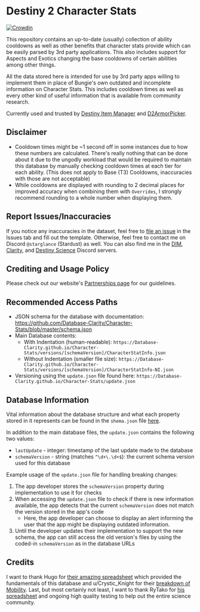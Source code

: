 # Destiny 2 Character Stats

[![Crowdin](https://badges.crowdin.net/clarity-d2-character-stats/localized.svg)](https://crowdin.com/project/clarity-d2-character-stats)

This repository contains an up-to-date (usually) collection of ability cooldowns as well as other benefits that character stats provide which can be easily parsed by 3rd party applications. This also includes support for Aspects and Exotics changing the base cooldowns of certain abilities among other things.

All the data stored here is intended for use by 3rd party apps willing to implement them in place of Bungie's own outdated and incomplete information on Character Stats. This includes cooldown times as well as every other kind of useful information that is available from community research.

Currently used and trusted by [Destiny Item Manager](https://dim.gg/) and [D2ArmorPicker](https://d2armorpicker.com/).

## Disclaimer

- Cooldown times might be ~1 second off in some instances due to how these numbers are calculated. There's really nothing that can be done about it due to the ungodly workload that would be required to maintain this database by manually checking cooldown times at each tier for each ability. (This does not apply to Base (T3) Cooldowns, inaccuracies with those are not acceptable)
- While cooldowns are displayed with rounding to 2 decimal places for improved accuracy when combining them with `Overrides`, I strongly recommend rounding to a whole number when displaying them.

## Report Issues/Inaccuracies

If you notice any inaccuracies in the dataset, feel free to [file an issue](https://github.com/Database-Clarity/Character-Stats/issues/new/choose) in the Issues tab and fill out the template.
Otherwise, feel free to contact me on Discord `@starglance` (Stardust) as well. You can also find me in the [DIM](https://discordapp.com/invite/UK2GWC7), [Clarity](https://url.d2clarity.com/discord), and [Destiny Science](https://discord.gg/TheyfeQ) Discord servers.

## Crediting and Usage Policy

Please check out our website's [Partnerships page](https://www.d2clarity.com/partnerships) for our guidelines.

## Recommended Access Paths

- JSON schema for the database with documentation: <https://github.com/Database-Clarity/Character-Stats/blob/master/schema.json>
- Main Database contents:
  - With Indentation (human-readable): `https://Database-Clarity.github.io/Character-Stats/versions/[schemaVersion]/CharacterStatInfo.json`
  - Without Indentation (smaller file size): `https://Database-Clarity.github.io/Character-Stats/versions/[schemaVersion]/CharacterStatInfo-NI.json`
- Versioning using the `update.json` file found here: `https://Database-Clarity.github.io/Character-Stats/update.json`

## Database Information

Vital information about the database structure and what each property stored in it represents can be found in the `shema.json` file [here](https://github.com/Database-Clarity/Character-Stats/blob/master/schema.json).

In addition to the main database files, the `update.json` contains the following two values:

- `lastUpdate` - integer: timestamp of the last update made to the database
- `schemaVersion` - string (matches `^\d+\.\d+$`): the current schema version used for this database

Example usage of the `update.json` file for handling breaking changes:

1. The app developer stores the `schemaVersion` property during implementation to use it for checks
2. When accessing the `update.json` file to check if there is new information available, the app detects that the current `schemaVersion` does not match the version stored in the app's code
    - Here, the app developer can choose to display an alert informing the user that the app might be displaying outdated information.
3. Until the developer updates their implementation to support the new schema, the app can still access the old version's files by using the coded-in `schemaVersion` as in the database URLs

## Credits

I want to thank Hugo for [their amazing spreadsheet](https://docs.google.com/spreadsheets/d/1LgOPdcdEmRvDxFq1ZgJkR9-U6KMsTvYTUSJgkqsLIqs/) which provided the fundamentals of this database and u/Crystic_Knight for their [breakdown of Mobility](https://www.reddit.com/r/DestinyTheGame/comments/ejw37c/breakdown_of_mobility_ultimate_edition/). Last, but most certainly not least, I want to thank RyTako for [his spreadsheet](https://docs.google.com/spreadsheets/d/1lEOY_Z0v5ZZVZJ1SVLJyleMBEG2a7KLq4aLIQA9zk0A/) and ongoing high quality testing to help out the entire science community.
